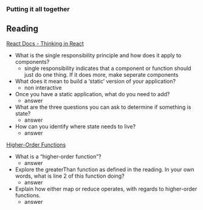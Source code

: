 ### Putting it all together

## Reading

[React Docs - Thinking in React](https://reactjs.org/docs/thinking-in-react.html)

- What is the single responsibility principle and how does it apply to components?
    - single responsibility indicates that a component or function should just do one thing.  If it does more, make seperate components
- What does it mean to build a ‘static’ version of your application?
    - non interactive
- Once you have a static application, what do you need to add?
    - answer
- What are the three questions you can ask to determine if something is state?
    - answer
- How can you identify where state needs to live?
    - answer

[Higher-Order Functions](https://eloquentjavascript.net/05_higher_order.html#h_xxCc98lOBK)

- What is a “higher-order function”?
    - answer
- Explore the greaterThan function as defined in the reading. In your own words, what is line 2 of this function doing?
    - answer
- Explain how either map or reduce operates, with regards to higher-order functions.
    - answer
